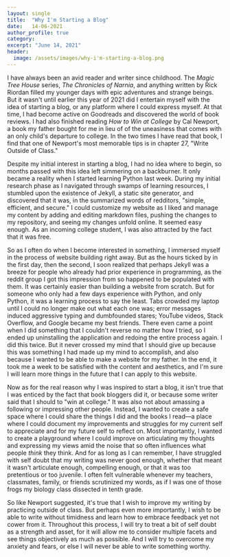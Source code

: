```yaml
---
layout: single
title:  "Why I'm Starting a Blog"
date:   14-06-2021
author_profile: true
category:
excerpt: "June 14, 2021"
header:
  image: /assets/images/why-i'm-starting-a-blog.png
---
```

<p> </p>

<p>I have always been an avid reader and writer since childhood. The <i>Magic Tree House</i> series, <i>The Chronicles of Narnia</i>, and anything written by Rick Riordan filled my younger days with epic adventures and strange beings. But it wasn't until earlier this year of 2021 did I entertain myself with the idea of starting a blog, or any platform where I could express myself. At that time, I had become active on Goodreads and discovered the world of book reviews. I had also finished reading <i>How to Win at College</i> by Cal Newport, a book my father bought for me in lieu of of the uneasiness that comes with an only child's departure to college. In the two times I have read that book, I find that one of Newport's  most memorable tips is in chapter 27, "Write Outside of Class."</p>

<p>Despite my initial interest in starting a blog, I had no idea where to begin, so months passed with this idea left simmering on a backburner. It only became a reality when I started learning Python last week. During my initial research phase as I navigated through swamps of learning resources, I stumbled upon the existence of Jekyll, a static site generator, and discovered that it was, in the summarized words of redditors, "simple, efficient, and secure." I could customize my website as I liked and manage my content by adding and editing markdown files, pushing the changes to my repository, and seeing my changes unfold online. It seemed easy enough. As an incoming college student, I was also attracted by the fact that it was free.</p>

<p>So as I often do when I become interested in something, I immersed myself in the process of website building right away. But as the hours ticked by in the first day, then the second, I soon realized that perhaps Jekyll was a breeze for people who already had prior experience in programming, as the reddit group I got this impression from so happened to be populated with them. It was certainly easier than building a website from scratch. But for someone who only had a few days experience with Python, and only Python, it was a learning process to say the least. Tabs crowded my laptop until I could no longer make out what each one was; error messages induced aggressive typing and dumbfounded stares; YouTube videos, Stack Overflow, and Google became my best friends. There even came a point when I did something that I couldn't reverse no matter how I tried, so I ended up uninstalling the application and redoing the entire process again. I did this twice. But it never crossed my mind that I should give up because this was something I had made up my mind to accomplish, and also because I wanted to be able to make a website for my father. In the end, it took me a week to be satisfied with the content and aesthetics, and I'm sure I will learn more things in the future that I can apply to this website.</p>

<p>Now as for the real reason why I was inspired to start a blog, it isn't true that I was enticed by the fact that book bloggers did it, or because some writer said that I should to "win at college." It was also not about amassing a following or impressing other people. Instead, I wanted to create a safe space where I could share the things I did and the books I read—a place where I could document my improvements and struggles for my current self to appreciate and for my future self to reflect on. Most importantly, I wanted to create a playground where I could improve on articulating my thoughts and expressing my views amid the noise that so often influences what people <i>think</i> they think. And for as long as I can remember, I have struggled with self doubt that my writing was never good enough, whether that meant it wasn't articulate enough, compelling enough, or that it was too pretentious or too juvenile. I often felt vulnerable whenever my teachers, classmates, family, or friends scrutinized my words, as if I was one of those frogs my biology class dissected in tenth grade.</p>

<p>So like Newport suggested, it's true that I wish to improve my writing by practicing outside of class. But perhaps even more importantly, I wish to be able to write without timidness and learn how to embrace feedback yet not cower from it. Throughout this process, I will try to treat a bit of self doubt as a strength and asset, for it will allow me to consider multiple facets and see things objectively as much as possible. And I will try to overcome my anxiety and fears, or else I will never be able to write something worthy.</p>
